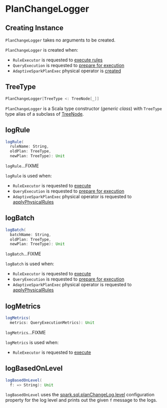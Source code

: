 # PlanChangeLogger

## Creating Instance

`PlanChangeLogger` takes no arguments to be created.

`PlanChangeLogger` is created when:

* `RuleExecutor` is requested to [execute rules](RuleExecutor.md#execute)
* `QueryExecution` is requested to [prepare for execution](../QueryExecution.md#prepareForExecution)
* `AdaptiveSparkPlanExec` physical operator is [created](../adaptive-query-execution/AdaptiveSparkPlanExec.md#planChangeLogger)

## <span id="TreeType"> TreeType

```scala
PlanChangeLogger[TreeType <: TreeNode[_]]
```

`PlanChangeLogger` is a Scala type constructor (_generic class_) with `TreeType` type alias of a subclass of [TreeNode](TreeNode.md).

## <span id="logRule"> logRule

```scala
logRule(
  ruleName: String,
  oldPlan: TreeType,
  newPlan: TreeType): Unit
```

`logRule`...FIXME

`logRule` is used when:

* `RuleExecutor` is requested to [execute](RuleExecutor.md#execute)
* `QueryExecution` is requested to [prepare for execution](../QueryExecution.md#prepareForExecution)
* `AdaptiveSparkPlanExec` physical operator is requested to [applyPhysicalRules](../adaptive-query-execution/AdaptiveSparkPlanExec.md#applyPhysicalRules)

## <span id="logBatch"> logBatch

```scala
logBatch(
  batchName: String,
  oldPlan: TreeType,
  newPlan: TreeType): Unit
```

`logBatch`...FIXME

`logBatch` is used when:

* `RuleExecutor` is requested to [execute](RuleExecutor.md#execute)
* `QueryExecution` is requested to [prepare for execution](../QueryExecution.md#prepareForExecution)
* `AdaptiveSparkPlanExec` physical operator is requested to [applyPhysicalRules](../adaptive-query-execution/AdaptiveSparkPlanExec.md#applyPhysicalRules)

## <span id="logMetrics"> logMetrics

```scala
logMetrics(
  metrics: QueryExecutionMetrics): Unit
```

`logMetrics`...FIXME

`logMetrics` is used when:

* `RuleExecutor` is requested to [execute](RuleExecutor.md#execute)

## <span id="logBasedOnLevel"><span id="logLevel"> logBasedOnLevel

```scala
logBasedOnLevel(
  f: => String): Unit
```

`logBasedOnLevel` uses the [spark.sql.planChangeLog.level](../configuration-properties.md#spark.sql.planChangeLog.level) configuration property for the log level and prints out the given `f` message to the logs.

